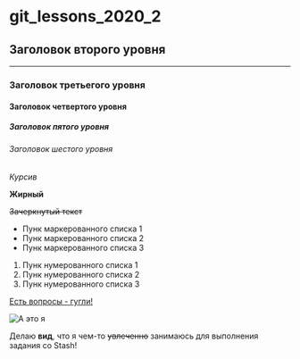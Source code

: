 # git_lessons_2020_2
## Заголовок второго уровня
---
### Заголовок третьегого уровня
#### Заголовок четвертого уровня
##### Заголовок пятого уровня
###### Заголовок шестого уровня

*Курсив*

__Жирный__

~~Зачеркнутый текст~~

* Пунк маркерованного списка 1
* Пунк маркерованного списка 2
* Пунк маркерованного списка 3

1. Пунк нумерованного списка 1
1. Пунк нумерованного списка 2
1. Пунк нумерованного списка 3

[Есть вопросы - гугли!](https://www.google.com)

![А это я](https://sun9-63.userapi.com/JKCdBwUDuAsWGBO6sZa3roUwqhcbuwEVitY9SA/fBEYUXvt1bE.jpg)

Делаю __вид__, что я чем-то ~~увлеченно~~ занимаюсь для выполнения задания со Stash!